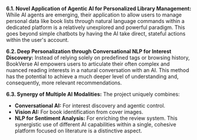 **6.1. Novel Application of Agentic AI for Personalized Library Management:**
While AI agents are emerging, their application to allow users to manage personal data like book lists through natural language commands within a dedicated platform is a relatively unexplored and powerful paradigm. This goes beyond simple chatbots by having the AI take direct, stateful actions within the user's account.

**6.2. Deep Personalization through Conversational NLP for Interest Discovery:**
Instead of relying solely on predefined tags or browsing history, BookVerse AI empowers users to articulate their often complex and nuanced reading interests in a natural conversation with an AI. This method has the potential to achieve a much deeper level of understanding and, consequently, more relevant recommendations.

**6.3. Synergy of Multiple AI Modalities:**
The project uniquely combines:
*   **Conversational AI:** For interest discovery and agentic control.
*   **Vision AI:** For book identification from cover images.
*   **NLP for Sentiment Analysis:** For enriching the review system.
This synergistic use of different AI capabilities within a single, cohesive platform focused on literature is a distinctive aspect.
